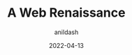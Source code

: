 ---
author: anildash
date: 2022-04-13
permalink: false
tags:
  - web
target_url: https://anildash.com/2022/04/13/a-web-renaissance/
title: A Web Renaissance
---